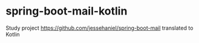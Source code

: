 # spring-boot-mail-kotlin

Study project https://github.com/jessehaniel/spring-boot-mail translated to Kotlin
